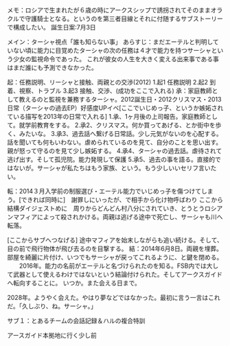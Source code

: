 メモ：ロシアで生まれたが６歳の時にアークスシップで誘拐されてそのままオラクルで守護騎士となる。というのを第三者目線とそれに付随するサブストーリーで構成したい。
誕生日案:7月3日

メイン：ターシャ視点「誰も知らない事」
あらすじ：まだエーテルと判明していない頃に能力に目覚めたターシャの次の任務は４才で能力を持つサーシャという少女の監視命令であった。
これが彼女の人生を大きく変える出来事である事はまだ誰にも予測できなかった。

起：任務説明、リーシャと接触、両親との交渉(2012)
1.起1 任務説明
2.起2 到着、視察、トラブル
3.起3 接触、交渉、(成功をここで入れる)
承：家庭教師として教えるのと監視を兼務するターシャ。2012誕生日・2012クリスマス・2013日常（ターシャの過去EP）好感度UPイベ[ここでいじめっ子、というか嫉妬されている描写を2013年の日常で入れる]
1.承、1ヶ月後の上司報告。家庭教師として。就学前教育をする。
2.承2、クリスマス。何か買ってあげる、とか街中を歩く、みたいな。
3.承3、過去話へ繋げる日常話。少し元気がないのを心配する。話を聞いても何もいわない。虐められているのを見て、自分のことを思い出す。
親が怒って守るのを見て少し嫉妬する。
4.承4、ターシャの過去話。虐待されて逃げ出す。そして孤児院。能力発現して保護
5.承5、過去の事を語る。直接的ではないが。サーシャが私たちはもう家族、という。もう少しいいセリフ言いたい。

転：2014３月入学前の制服選び・エーテル能力でいじめっ子を傷つけてしまう。[できれば同時に]　謝罪しにいったが、で相手から化け物呼ばわり
ここから結構ダイジェストめに　周りからどんどん村八分にされていき、とうとうロシアンマフィアによって殺されかける。両親は逃げる途中で死亡し、サーシャも川へ転落。

[ここからサブへつなげる]
途中マフィアを始末しながらも追い続ける。そして、目の前で飛行物体が飛び去るのを目撃する。
結：2014年6月8日。両親を埋葬。部屋を綺麗に片付け、いつでもサーシャが戻ってこれるように、と鍵を閉める。
　　2016年。能力の名前がエーテルと名づけられたのを知る。FSB内では大して武器として使えるわけではないという結論付けられた。そしてアークスガイドへ転向することに。
いつか。また会える日まで。

2028年。ようやく会えた。やはり夢などではなかった。最初に言う一言はこれだ。「久しぶり、ね。サーシャ。」


サブ１：とあるチームの会話記録＆ハルの複合特訓

アースガイド本拠地に行く少し前
